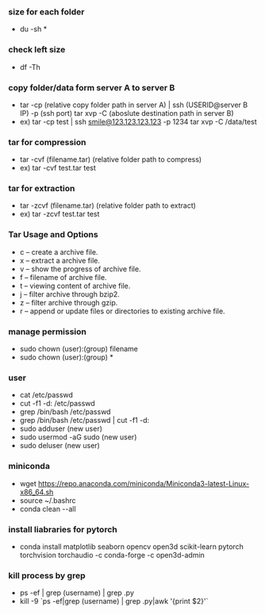 ### size for each folder
- du -sh *

### check left size
- df -Th

### copy folder/data form server A to server B
- tar -cp (relative copy folder path in server A) | ssh (USERID@server B IP) -p (ssh port) tar xvp -C (aboslute destination path in server B)
- ex) tar -cp test | ssh smile@123.123.123.123 -p 1234 tar xvp -C /data/test

### tar for compression
- tar -cvf (filename.tar) (relative folder path to compress)
- ex) tar -cvf test.tar test

### tar for extraction
- tar -zcvf (filename.tar) (relative folder path to extract)
- ex) tar -zcvf test.tar test

### Tar Usage and Options
- c – create a archive file.
- x – extract a archive file.
- v – show the progress of archive file.
- f – filename of archive file.
- t – viewing content of archive file.
- j – filter archive through bzip2.
- z – filter archive through gzip.
- r – append or update files or directories to existing archive file.

### manage permission
- sudo chown (user):(group) filename
- sudo chown (user):(group) *

### user
- cat /etc/passwd
- cut -f1 -d: /etc/passwd
- grep /bin/bash /etc/passwd
- grep /bin/bash /etc/passwd | cut -f1 -d:
- sudo adduser (new user)
- sudo usermod -aG sudo (new user)
- sudo deluser (new user)

### miniconda
- wget https://repo.anaconda.com/miniconda/Miniconda3-latest-Linux-x86_64.sh
- source ~/.bashrc
- conda clean --all

### install liabraries for pytorch
- conda install matplotlib seaborn opencv open3d scikit-learn pytorch torchvision torchaudio -c conda-forge -c open3d-admin

### kill process by grep
- ps -ef | grep (username) | grep .py
- kill -9 \`ps -ef|grep (username) | grep .py|awk '{print $2}'\`
